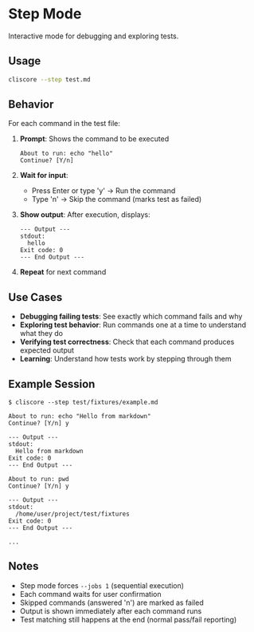 # Step Mode

Interactive mode for debugging and exploring tests.

## Usage

```bash
cliscore --step test.md
```

## Behavior

For each command in the test file:

1. **Prompt**: Shows the command to be executed
   ```
   About to run: echo "hello"
   Continue? [Y/n]
   ```

2. **Wait for input**:
   - Press Enter or type 'y' → Run the command
   - Type 'n' → Skip the command (marks test as failed)

3. **Show output**: After execution, displays:
   ```
   --- Output ---
   stdout:
     hello
   Exit code: 0
   --- End Output ---
   ```

4. **Repeat** for next command

## Use Cases

- **Debugging failing tests**: See exactly which command fails and why
- **Exploring test behavior**: Run commands one at a time to understand what they do
- **Verifying test correctness**: Check that each command produces expected output
- **Learning**: Understand how tests work by stepping through them

## Example Session

```
$ cliscore --step test/fixtures/example.md

About to run: echo "Hello from markdown"
Continue? [Y/n] y

--- Output ---
stdout:
  Hello from markdown
Exit code: 0
--- End Output ---

About to run: pwd
Continue? [Y/n] y

--- Output ---
stdout:
  /home/user/project/test/fixtures
Exit code: 0
--- End Output ---

...
```

## Notes

- Step mode forces `--jobs 1` (sequential execution)
- Each command waits for user confirmation
- Skipped commands (answered 'n') are marked as failed
- Output is shown immediately after each command runs
- Test matching still happens at the end (normal pass/fail reporting)
